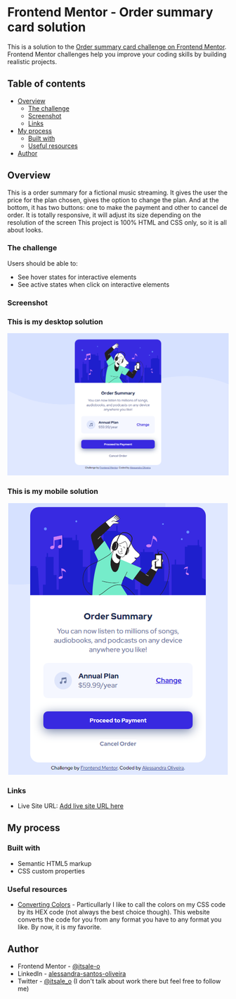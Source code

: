 # Frontend Mentor - Order summary card solution

This is a solution to the [Order summary card challenge on Frontend Mentor](https://www.frontendmentor.io/challenges/order-summary-component-QlPmajDUj). Frontend Mentor challenges help you improve your coding skills by building realistic projects. 

## Table of contents

- [Overview](#overview)
  - [The challenge](#the-challenge)
  - [Screenshot](#screenshot)
  - [Links](#links)
- [My process](#my-process)
  - [Built with](#built-with)
  - [Useful resources](#useful-resources)
- [Author](#author)

## Overview

This is a order summary for a fictional music streaming. It gives the user the price for the plan chosen, gives the option to change the plan. And at the bottom, it has two buttons: one to make the payment and other to cancel de order. It is totally responsive, it will adjust its size depending on the resolution of the screen This project is 100% HTML and CSS only, so it is all about looks.

### The challenge

Users should be able to:

- See hover states for interactive elements
- See active states when click on interactive elements

### Screenshot

### This is my desktop solution

![](/images/order_summary_solution_desktop.png)

### This is my mobile solution

<div align="center">

  ![](/images/order_summary_solution_mobile.png)

</div>

### Links

- Live Site URL: [Add live site URL here](https://your-live-site-url.com)

## My process

### Built with

- Semantic HTML5 markup
- CSS custom properties

### Useful resources

- [Converting Colors](https://convertingcolors.com/) - Particullarly I like to call the colors on my CSS code by its HEX code (not always the best choice though). This website converts the code for you from any format you have to any format you like. By now, it is my favorite.

## Author

- Frontend Mentor - [@itsale-o](https://www.frontendmentor.io/profile/itsale-o)
- LinkedIn - [alessandra-santos-oliveira](https://www.linkedin.com/in/alessandra-santos-oliveira/)
- Twitter - [@itsale_o](https://www.twitter.com/itsale_o) (I don't talk about work there but feel free to follow me)